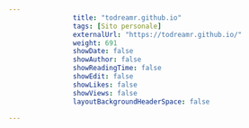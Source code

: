 ---
                title: "todreamr.github.io"
                tags: [Sito personale]
                externalUrl: "https://todreamr.github.io/"
                weight: 691
                showDate: false
                showAuthor: false
                showReadingTime: false
                showEdit: false
                showLikes: false
                showViews: false
                layoutBackgroundHeaderSpace: false
                ---

